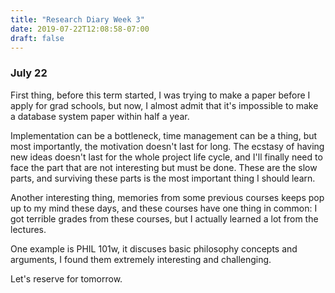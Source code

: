 ```yaml
---
title: "Research Diary Week 3"
date: 2019-07-22T12:08:58-07:00
draft: false 
---
```


### July 22

First thing, before this term started, I was trying to make a paper before I apply for grad schools, 
but now, I almost admit that it's impossible to make a database system paper within half a year.

Implementation can be a bottleneck, time management can be a thing, but most importantly, the motivation doesn't last for long.
The ecstasy of having new ideas doesn't last for the whole project life cycle,
and I'll finally need to face the part that are not interesting but must be done.
These are the slow parts, and surviving these parts is the most important thing I should learn.

Another interesting thing, memories from some previous courses keeps pop up to my mind these days,
and these courses have one thing in common: I got terrible grades from these courses, but I actually learned a lot from the lectures.

One example is PHIL 101w, it discuses basic philosophy concepts and arguments,
I found them extremely interesting and challenging.

Let's reserve for tomorrow.  
